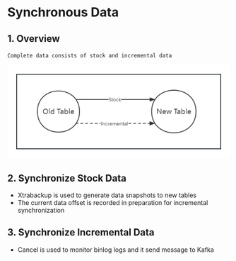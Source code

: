 # Synchronous Data

## 1. Overview

```
Complete data consists of stock and incremental data
```

![Large Table Splitting Design (2) - Overview](../../Material/image/Large%20Table%20Splitting%20Design%20(2)%20-%20Overview.png)

## 2. Synchronize Stock Data

* Xtrabackup is used to generate data snapshots to new tables
* The current data offset is recorded in preparation for incremental synchronization

## 3. Synchronize Incremental Data

* Cancel is used to monitor binlog logs and it send message to Kafka

